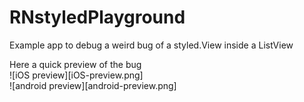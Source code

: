 # RNstyledPlayground
Example app to debug a weird bug of a styled.View inside a ListView

Here a quick preview of the bug  
![iOS preview][iOS-preview.png]  
![android preview][android-preview.png]